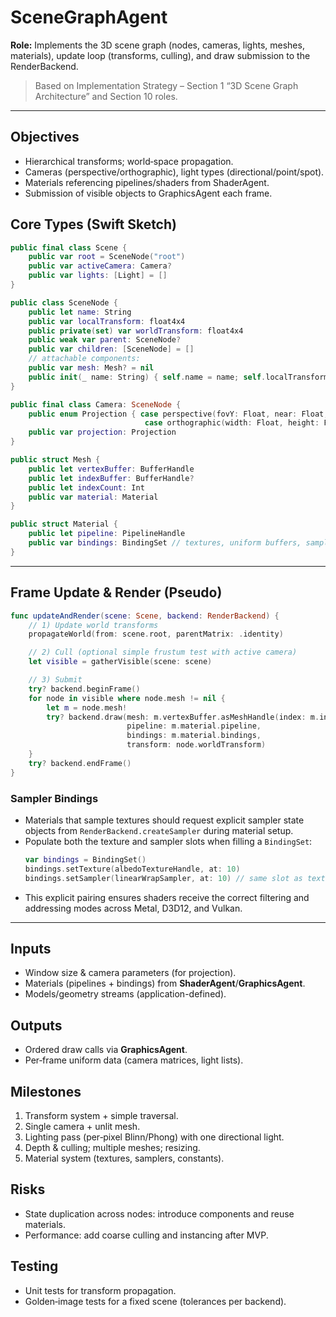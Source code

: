 # SceneGraphAgent

**Role:** Implements the 3D scene graph (nodes, cameras, lights, meshes, materials), update loop (transforms, culling), and draw submission to the RenderBackend.

> Based on Implementation Strategy – Section 1 “3D Scene Graph Architecture” and Section 10 roles.

---

## Objectives
- Hierarchical transforms; world‑space propagation.
- Cameras (perspective/orthographic), light types (directional/point/spot).
- Materials referencing pipelines/shaders from ShaderAgent.
- Submission of visible objects to GraphicsAgent each frame.

## Core Types (Swift Sketch)

```swift
public final class Scene {
    public var root = SceneNode("root")
    public var activeCamera: Camera?
    public var lights: [Light] = []
}

public class SceneNode {
    public let name: String
    public var localTransform: float4x4
    public private(set) var worldTransform: float4x4
    public weak var parent: SceneNode?
    public var children: [SceneNode] = []
    // attachable components:
    public var mesh: Mesh? = nil
    public init(_ name: String) { self.name = name; self.localTransform = .identity; self.worldTransform = .identity }
}

public final class Camera: SceneNode {
    public enum Projection { case perspective(fovY: Float, near: Float, far: Float),
                              case orthographic(width: Float, height: Float, near: Float, far: Float) }
    public var projection: Projection
}

public struct Mesh {
    public let vertexBuffer: BufferHandle
    public let indexBuffer: BufferHandle?
    public let indexCount: Int
    public var material: Material
}

public struct Material {
    public let pipeline: PipelineHandle
    public var bindings: BindingSet // textures, uniform buffers, samplers
}
```

---

## Frame Update & Render (Pseudo)

```swift
func updateAndRender(scene: Scene, backend: RenderBackend) {
    // 1) Update world transforms
    propagateWorld(from: scene.root, parentMatrix: .identity)

    // 2) Cull (optional simple frustum test with active camera)
    let visible = gatherVisible(scene: scene)

    // 3) Submit
    try? backend.beginFrame()
    for node in visible where node.mesh != nil {
        let m = node.mesh!
        try? backend.draw(mesh: m.vertexBuffer.asMeshHandle(index: m.indexBuffer, count: m.indexCount),
                          pipeline: m.material.pipeline,
                          bindings: m.material.bindings,
                          transform: node.worldTransform)
    }
    try? backend.endFrame()
}
```

### Sampler Bindings

- Materials that sample textures should request explicit sampler state objects from `RenderBackend.createSampler` during material setup.
- Populate both the texture and sampler slots when filling a `BindingSet`:
  ```swift
  var bindings = BindingSet()
  bindings.setTexture(albedoTextureHandle, at: 10)
  bindings.setSampler(linearWrapSampler, at: 10) // same slot as texture sampler declared in shader
  ```
- This explicit pairing ensures shaders receive the correct filtering and addressing modes across Metal, D3D12, and Vulkan.

---

## Inputs
- Window size & camera parameters (for projection).
- Materials (pipelines + bindings) from **ShaderAgent**/**GraphicsAgent**.
- Models/geometry streams (application-defined).

## Outputs
- Ordered draw calls via **GraphicsAgent**.
- Per‑frame uniform data (camera matrices, light lists).

## Milestones
1) Transform system + simple traversal.
2) Single camera + unlit mesh.
3) Lighting pass (per‑pixel Blinn/Phong) with one directional light.
4) Depth & culling; multiple meshes; resizing.
5) Material system (textures, samplers, constants).

## Risks
- State duplication across nodes: introduce components and reuse materials.
- Performance: add coarse culling and instancing after MVP.

## Testing
- Unit tests for transform propagation.
- Golden‑image tests for a fixed scene (tolerances per backend).

